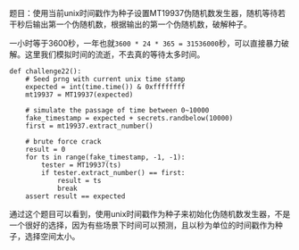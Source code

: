 题目：使用当前unix时间戳作为种子设置MT19937伪随机数发生器，随机等待若干秒后输出第一个伪随机数，根据输出的第一个伪随机数，破解种子。

一小时等于3600秒，一年也就`3600 * 24 * 365 = 31536000`秒，可以直接暴力破解。这里我们模拟时间的流逝，不去真的等待太多时间。

```
def challenge22():
    # Seed prng with current unix time stamp
    expected = int(time.time()) & 0xffffffff
    mt19937 = MT19937(expected)

    # simulate the passage of time between 0~10000
    fake_timestamp = expected + secrets.randbelow(10000)
    first = mt19937.extract_number()

    # brute force crack
    result = 0
    for ts in range(fake_timestamp, -1, -1):
        tester = MT19937(ts)
        if tester.extract_number() == first:
            result = ts
            break
    assert result == expected
```

通过这个题目可以看到，使用unix时间戳作为种子来初始化伪随机数发生器，不是一个很好的选择，因为有些场景下时间可以预测，且以秒为单位的时间戳作为种子，选择空间太小。

